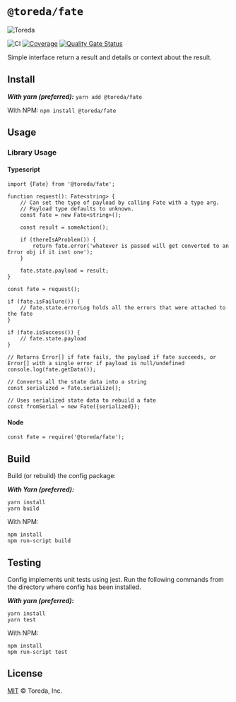 # `@toreda/fate`

![Toreda](https://content.toreda.com/logo/toreda-logo.png)

![CI](https://github.com/toreda/fate/workflows/CI/badge.svg?branch=master) [![Coverage](https://sonarcloud.io/api/project_badges/measure?project=toreda_fate&metric=coverage)](https://sonarcloud.io/dashboard?id=toreda_fate) [![Quality Gate Status](https://sonarcloud.io/api/project_badges/measure?project=toreda_fate&metric=alert_status)](https://sonarcloud.io/dashboard?id=toreda_fate)


Simple interface return a result and details or context about the result.

## Install

***With yarn (preferred):***
```yarn add @toreda/fate```

With NPM:
```npm install @toreda/fate```

## Usage

### Library Usage

#### Typescript
```
import {Fate} from '@toreda/fate';

function request(): Fate<string> {
	// Can set the type of payload by calling Fate with a type arg.
	// Payload type defaults to unknown.
	const fate = new Fate<string>();

	const result = someAction();

	if (thereIsAProblem()) {
		return fate.error('whatever is passed will get converted to an Error obj if it isnt one');
	}

	fate.state.payload = result;
}

const fate = request();

if (fate.isFailure()) {
	// fate.state.errorLog holds all the errors that were attached to the fate
}

if (fate.isSuccess()) {
	// fate.state.payload
}

// Returns Error[] if fate fails, the payload if fate succeeds, or Error[] with a single error if payload is null/undefined
console.log(fate.getData());

// Converts all the state data into a string
const serialized = fate.serialize();

// Uses serialized state data to rebuild a fate
const fromSerial = new Fate({serialized});

```

#### Node
```
const Fate = require('@toreda/fate');
```

## Build
Build (or rebuild) the config package:

***With Yarn (preferred):***
```
yarn install
yarn build
```

With NPM:
```
npm install
npm run-script build
```

## Testing

Config implements unit tests using jest. Run the following commands from the directory where config has been installed.

***With yarn (preferred):***
```
yarn install
yarn test
```

With NPM:
```
npm install
npm run-script test
```

## License
[MIT](LICENSE) &copy; Toreda, Inc.